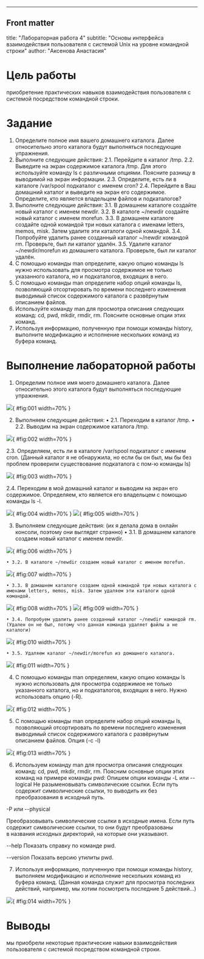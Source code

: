 ---
## Front matter
title: "Лабораторная работа 4"
subtitle: "Основы интерфейса взаимодействия пользователя с системой Unix на уровне командной строки"
author: "Аксенова Анастасия"


# Цель работы

приобретение практических навыков взаимодействия пользователя с системой посредством командной строки.
 
# Задание

1. Определите полное имя вашего домашнего каталога. Далее относительно этого каталога будут выполняться последующие упражнения.
2. Выполните следующие действия:
2.1. Перейдите в каталог /tmp.
2.2. Выведите на экран содержимое каталога /tmp. Для этого используйте команду ls
с различными опциями. Поясните разницу в выводимой на экран информации.
2.3. Определите, есть ли в каталоге /var/spool подкаталог с именем cron?
2.4. Перейдите в Ваш домашний каталог и выведите на экран его содержимое. Определите, кто является владельцем файлов и подкаталогов?
3. Выполните следующие действия:
3.1. В домашнем каталоге создайте новый каталог с именем newdir.
3.2. В каталоге ~/newdir создайте новый каталог с именем morefun.
3.3. В домашнем каталоге создайте одной командой три новых каталога с именами
letters, memos, misk. Затем удалите эти каталоги одной командой.
3.4. Попробуйте удалить ранее созданный каталог ~/newdir командой rm. Проверьте,
был ли каталог удалён.
3.5. Удалите каталог ~/newdir/morefun из домашнего каталога. Проверьте, был ли
каталог удалён.
4. С помощью команды man определите, какую опцию команды ls нужно использовать для просмотра содержимое не только указанного каталога, но и подкаталогов,
входящих в него.
5. С помощью команды man определите набор опций команды ls, позволяющий отсортировать по времени последнего изменения выводимый список содержимого каталога
с развёрнутым описанием файлов.
6. Используйте команду man для просмотра описания следующих команд: cd, pwd, mkdir,
rmdir, rm. Поясните основные опции этих команд.
7. Используя информацию, полученную при помощи команды history, выполните модификацию и исполнение нескольких команд из буфера команд.


# Выполнение лабораторной работы

1. Определим полное имя моего домашнего каталога. Далее относительно этого каталога будут выполняться последующие упражнения.

![](1.jpg){ #fig:001 width=70% }

2. Выполняем следующие действия: 
    • 2.1. Переходим в каталог /tmp. 
    • 2.2. Выводим на экран содержимое каталога /tmp. 

![](2.jpg){ #fig:002 width=70% }

2.3. Определяем, есть ли в каталоге /var/spool подкаталог с именем cron. (Данный каталог я не обнаружила, но если бы он был, мы бы без проблем проверили существование подкаталога с пом-ю команды ls)

![](3.jpg){ #fig:003 width=70% }

 2.4. Переходим в мой домашний каталог и выводим на экран его содержимое. Определяем, кто является его владельцем с помощью команды ls -l.
 
 ![](44.jpg){ #fig:004 width=70% }
 ![](5.jpg){ #fig:005 width=70% }
 
 3. Выполняем следующие действия: (их я делала дома в онлайн консоли, поэтому они выглядят странно)
    • 3.1. В домашнем каталоге создаем новый каталог с именем newdir. 
   
![](6.jpg){ #fig:006 width=70% }

    • 3.2. В каталоге ~/newdir создаем новый каталог с именем morefun. 
    
![](7.jpg){ #fig:007 width=70% }

    • 3.3. В домашнем каталоге создаем одной командой три новых каталога с именами letters, memos, misk. Затем удаляем эти каталоги одной командой.
    
![](8.jpg){ #fig:008 width=70% }
![](9.jpg){ #fig:009 width=70% }

    • 3.4. Попробуем удалить ранее созданный каталог ~/newdir командой rm. (Удален он не был, потому что данная команда удаляет файлы а не каталоги)
    
 ![](10.jpg){ #fig:010 width=70% }
 
    • 3.5. Удаляем каталог ~/newdir/morefun из домашнего каталога. 
    
 ![](11.jpg){ #fig:011 width=70% }
 
 4. С помощью команды man определяем, какую опцию команды ls нужно использовать для просмотра содержимое не только указанного каталога, но и подкаталогов, входящих в него. Нужно использовать  опцию (-R).
 
![](12.jpg){ #fig:012 width=70% }

5. С помощью команды man определите набор опций команды ls, позволяющий отсортировать по времени последнего изменения выводимый список содержимого каталога с развёрнутым описанием файлов. Опция  (-c -l)

![](13.jpg){ #fig:013 width=70% }

6. Используем команду man для просмотра описания следующих команд: cd, pwd, mkdir, rmdir, rm. Поясним основные опции этих команд на примере команды pwd:
Опишем опции команды 
-L или --logical
Не разыменовывать символические ссылки. Если путь содержит символические ссылки, то выводить их без преобразования в исходный путь.

-P или --physical

Преобразовывать символические ссылки в исходные имена. Если путь содержит символические ссылки, то они будут преобразованы в названия исходных директорий, на которые они указывают.

--help
Показать справку по команде pwd.

--version
Показать версию утилиты pwd.

7. Используя информацию, полученную при помощи команды history, выполняем модификацию и исполнение нескольких команд из буфера команд. (Данная команда служит для просмотра последних действий, например, мы хотим посмотреть последние 5 действий…)

![](14.jpg){ #fig:014 width=70% }


# Выводы

мы приобрели некоторые практические навыки взаимодействия пользователя с системой посредством командной строки.




